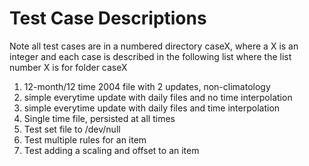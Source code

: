 # Test Case Descriptions

Note all test cases are in a numbered directory caseX, where a X is an integer and each case is described in the following list where the list number X is for folder caseX

1. 12-month/12 time 2004 file with 2 updates, non-climatology
4. simple everytime update with daily files and no time interpolation
5. simple everytime update with daily files and time interpolation
9. Single time file, persisted at all times
19. Test set file to /dev/null
22. Test multiple rules for an item
39. Test adding a scaling and offset to an item
